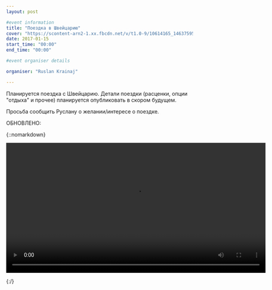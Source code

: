 ```yaml
---
layout: post

#event information
title: "Поездка в Швейцарию"
cover: "https://scontent-arn2-1.xx.fbcdn.net/v/t1.0-9/10614165_1463759577218709_4693913993380723619_n.jpg?oh=2a44ead66ac2e3d2d29b32001ba37886&oe=5841EBAE"
date: 2017-01-15
start_time: "00:00"
end_time: "00:00"

#event organiser details

organiser: "Ruslan Krainaj"

---
```


Планируется поездка с Швейцарию. Детали поездки (расценки, опции "отдыха" и прочее) планируется опубликовать в скором будущем. 

Просьба сообщить Руслану о желании/интересе о поездке.

ОБНОВЛЕНО:

{::nomarkdown}

<video width="700" controls Autoplay=autoplay>
  <source src="/images/2017-02-01-switzerland.mp4" type="video/mp4">
</video>

{:/}
